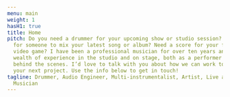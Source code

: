 ```yaml
---
menu: main
weight: 1
hasH1: true
title: Home
pitch: Do you need a drummer for your upcoming show or studio session? Looking
  for someone to mix your latest song or album? Need a score for your film or
  video game? I have been a professional musician for over ten years and have a
  wealth of experience in the studio and on stage, both as a performer and
  behind the scenes. I’d love to talk with you about how we can work together on
  your next project. Use the info below to get in touch!
tagline: Drummer, Audio Engineer, Multi-instrumentalist, Artist, Live and Studio
  Musician
---
```

